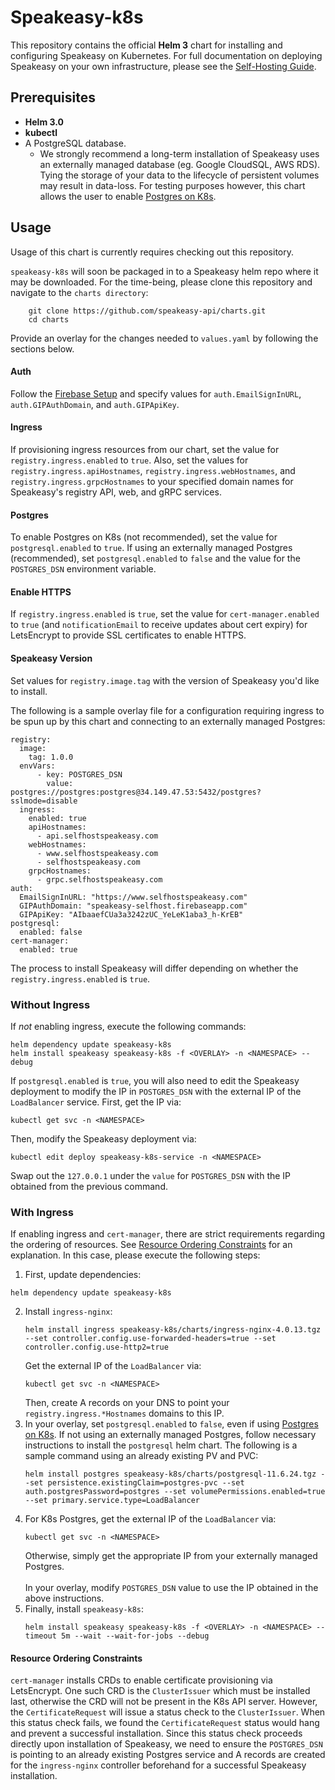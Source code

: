 # Speakeasy-k8s

This repository contains the official **Helm 3** chart for installing and configuring
Speakeasy on Kubernetes. For full documentation on deploying Speakeasy on your own
infrastructure, please see the [Self-Hosting Guide](https://docs.speakeasyapi.dev/speakeasy-user-guide/self-host-speakeasy-coming-soon).

## Prerequisites

* **Helm 3.0**
* **kubectl**
* A PostgreSQL database.
    * We strongly recommend a long-term installation of Speakeasy uses an externally managed database
      (eg. Google CloudSQL, AWS RDS). Tying the storage of your data to the lifecycle of persistent volumes
      may result in data-loss. For testing purposes however, this chart allows the user to enable
      [Postgres on K8s](https://github.com/bitnami/charts/tree/master/bitnami/postgresql).

## Usage

Usage of this chart is currently requires checking out this repository. <br />

`speakeasy-k8s` will soon be packaged in to a Speakeasy helm repo where it may be downloaded. For the time-being, please
clone this repository and navigate to the `charts directory`:

        git clone https://github.com/speakeasy-api/charts.git
        cd charts

Provide an overlay for the changes needed to `values.yaml` by following the sections below.

  #### Auth
  Follow the [Firebase Setup](https://docs.speakeasyapi.dev/speakeasy-user-guide/self-host-speakeasy-coming-soon/google-cloud-platform#firebase-setup)
  and specify values for `auth.EmailSignInURL`, `auth.GIPAuthDomain`, and `auth.GIPApiKey`.
  #### Ingress
  If provisioning ingress resources from our chart, set the value for `registry.ingress.enabled` to `true`.
  Also, set the values for `registry.ingress.apiHostnames`, `registry.ingress.webHostnames`,
  and `registry.ingress.grpcHostnames` to your specified domain names for Speakeasy's registry API, web, and gRPC services.

[//]: # (Following instruction will be relevant once we provide a method for fixing the IP of ingress-nginx's LoadBalancer service
or use ExternalDNS)
[//]: # (  * If provisioning an ingress controller from our chart, set the value for `ingress-nginx.enabled` to `true`.)

  #### Postgres
  To enable Postgres on K8s (not recommended), set the value for `postgresql.enabled` to `true`. If using an externally
  managed Postgres (recommended), set `postgresql.enabled` to `false` and the value for the `POSTGRES_DSN` environment variable.
  #### Enable HTTPS
  If `registry.ingress.enabled` is `true`, set the value for `cert-manager.enabled` to `true` (and `notificationEmail` to receive updates about cert expiry)
  for LetsEncrypt to provide SSL certificates to enable HTTPS.
  #### Speakeasy Version
  Set values for `registry.image.tag` with the version of Speakeasy you'd like to install.

The following is a sample overlay file for a configuration requiring ingress to be spun up by this chart and connecting to
an externally managed Postgres:
```
registry:
  image:
    tag: 1.0.0
  envVars:
      - key: POSTGRES_DSN
        value: postgres://postgres:postgres@34.149.47.53:5432/postgres?sslmode=disable
  ingress:
    enabled: true
    apiHostnames:
      - api.selfhostspeakeasy.com
    webHostnames:
      - www.selfhostspeakeasy.com
      - selfhostspeakeasy.com
    grpcHostnames:
      - grpc.selfhostspeakeasy.com
auth:
  EmailSignInURL: "https://www.selfhostspeakeasy.com"
  GIPAuthDomain: "speakeasy-selfhost.firebaseapp.com"
  GIPApiKey: "AIbaaefCUa3a3242zUC_YeLeK1aba3_h-KrEB"
postgresql:
  enabled: false
cert-manager:
  enabled: true
```

The process to install Speakeasy will differ depending on whether the `registry.ingress.enabled` is `true`.

   ### Without Ingress
   If _not_ enabling ingress, execute the following commands:
   ```
   helm dependency update speakeasy-k8s
   helm install speakeasy speakeasy-k8s -f <OVERLAY> -n <NAMESPACE> --debug
   ```
   If `postgresql.enabled` is `true`, you will also need to edit the Speakeasy deployment to modify the IP in `POSTGRES_DSN`
   with the external IP of the `LoadBalancer` service. First, get the IP via:
   ```
   kubectl get svc -n <NAMESPACE>
   ```
   Then, modify the Speakeasy deployment via:
   ```
   kubectl edit deploy speakeasy-k8s-service -n <NAMESPACE>
   ```
   Swap out the `127.0.0.1` under the `value` for `POSTGRES_DSN` with the IP obtained from the previous command.

   ### With Ingress

   If enabling ingress and `cert-manager`, there are strict requirements regarding the ordering of resources. See 
   [Resource Ordering Constraints](#resource-ordering-constraints) for an explanation. In this case, please execute the following steps:
   1. First, update dependencies:
   ```
   helm dependency update speakeasy-k8s
   ```
   2. Install `ingress-nginx`:
      ```
      helm install ingress speakeasy-k8s/charts/ingress-nginx-4.0.13.tgz --set controller.config.use-forwarded-headers=true --set controller.config.use-http2=true
      ```
      Get the external IP of the `LoadBalancer` via:
      ```
      kubectl get svc -n <NAMESPACE>
      ```
      Then, create A records on your DNS to point your `registry.ingress.*Hostnames` domains to this IP.
   3. In your overlay, set `postgresql.enabled` to `false`, even if using [Postgres on K8s](https://github.com/bitnami/charts/tree/master/bitnami/postgresql).
      If not using an externally managed Postgres, follow necessary instructions to install the `postgresql` helm chart.
      The following is a sample command using an already existing PV and PVC:
      ```
      helm install postgres speakeasy-k8s/charts/postgresql-11.6.24.tgz --set persistence.existingClaim=postgres-pvc --set auth.postgresPassword=postgres --set volumePermissions.enabled=true --set primary.service.type=LoadBalancer 
      ```
   4. For K8s Postgres, get the external IP of the `LoadBalancer` via:
      ```
      kubectl get svc -n <NAMESPACE>
      ```
      Otherwise, simply get the appropriate IP from your externally managed Postgres. <br /><br />
      In your overlay, modify `POSTGRES_DSN` value to use the IP obtained in the above instructions.
   5. Finally, install `speakeasy-k8s`:
      ```
      helm install speakeasy speakeasy-k8s -f <OVERLAY> -n <NAMESPACE> --timeout 5m --wait --wait-for-jobs --debug
      ```
   
   #### Resource Ordering Constraints
   `cert-manager` installs CRDs to enable certificate provisioning via LetsEncrypt. One such CRD is the `ClusterIssuer` which
   must be installed last, otherwise the CRD will not be present in the K8s API server. However, the `CertificateRequest` will
   issue a status check to the `ClusterIssuer`. When this status check fails, we found the `CertificateRequest` status would hang
   and prevent a successful installation. Since this status check proceeds directly upon installation of Speakeasy, we need to ensure
   the `POSTGRES_DSN` is pointing to an already existing Postgres service and A records are created for the `ingress-nginx` controller
   beforehand for a successful Speakeasy installation.
   
